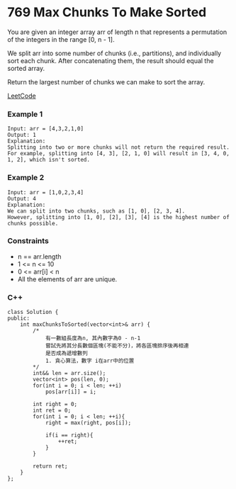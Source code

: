 # 769 Max Chunks To Make Sorted

You are given an integer array arr of length n that represents a permutation of the integers in the range [0, n - 1].

We split arr into some number of chunks (i.e., partitions), and individually sort each chunk. After concatenating them, the result should equal the sorted array.

Return the largest number of chunks we can make to sort the array.

[LeetCode](https://leetcode.cn/problems/max-chunks-to-make-sorted/)

### Example 1

```
Input: arr = [4,3,2,1,0]
Output: 1
Explanation:
Splitting into two or more chunks will not return the required result.
For example, splitting into [4, 3], [2, 1, 0] will result in [3, 4, 0, 1, 2], which isn't sorted.
```

### Example 2


```
Input: arr = [1,0,2,3,4]
Output: 4
Explanation:
We can split into two chunks, such as [1, 0], [2, 3, 4].
However, splitting into [1, 0], [2], [3], [4] is the highest number of chunks possible.
```
 

### Constraints

* n == arr.length
* 1 <= n <= 10
* 0 <= arr[i] < n
* All the elements of arr are unique.

### C++ 

```
class Solution {
public:
    int maxChunksToSorted(vector<int>& arr) {
        /*
            有一數組長度為n, 其內數字為0 - n-1
            嘗試先將其分長數個區塊(不能不分)，將各區塊排序後再相連
            是否成為遞增數列
            1. 貪心算法，數字 i在arr中的位置
        */
        int&& len = arr.size();
        vector<int> pos(len, 0);
        for(int i = 0; i < len; ++i)
            pos[arr[i]] = i;

        int right = 0;
        int ret = 0;
        for(int i = 0; i < len; ++i){
            right = max(right, pos[i]);

            if(i == right){
                ++ret;
            }
        }

        return ret;
    }
};
```